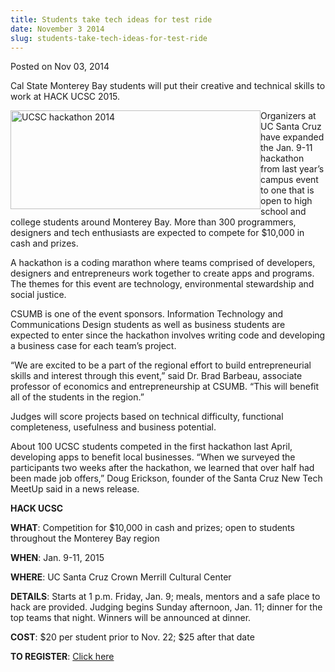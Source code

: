 ```yaml
---
title: Students take tech ideas for test ride
date: November 3 2014
slug: students-take-tech-ideas-for-test-ride
---
```





<span class="date">Posted on Nov 03, 2014    </span>
<p>Cal State Monterey Bay students will put their creative and
technical skills to work at HACK UCSC 2015.</p>
<p><img alt="UCSC hackathon 2014" src="http://news.csumb.edu/sites/default/files/65/attachments/news/images/hackathon_2014.jpg" style="width:400px; height:158px; float:left">Organizers at UC
Santa Cruz have expanded the Jan. 9-11 hackathon from last year&#x2019;s
campus event to one that is open to high school and college
students around Monterey Bay. More than 300 programmers, designers
and tech enthusiasts are expected to compete for $10,000 in cash
and prizes.</img></p>
<p>A hackathon is a coding marathon where teams comprised of
developers, designers and entrepreneurs work together to create
apps and programs. The themes for this event are technology,
environmental stewardship and social justice.</p>
<p>CSUMB is one of the event sponsors. Information Technology and
Communications Design students as well as business students are
expected to enter since the hackathon involves writing code and
developing a business case for each team&#x2019;s project.</p>
<p>&#x201C;We are excited to be a part of the regional effort to build
entrepreneurial skills and interest through this event,&#x201D; said Dr.
Brad Barbeau, associate professor of economics and entrepreneurship
at CSUMB. &#x201C;This will benefit all of the students in the
region.&#x201D;</p>
<p>Judges will score projects based on technical difficulty,
functional completeness, usefulness and business potential.</p>
<p>About 100 UCSC students competed in the first hackathon last
April, developing apps to benefit local businesses. &#x201C;When we
surveyed the participants two weeks after the hackathon, we learned
that over half had been made job offers,&#x201D; Doug Erickson, founder of
the Santa Cruz New Tech MeetUp said in a news release.</p>
<p><strong>HACK UCSC</strong></p>
<p><strong>WHAT</strong>: Competition for $10,000 in cash and
prizes; open to students throughout the Monterey Bay region</p>
<p><strong>WHEN</strong>: Jan. 9-11, 2015</p>
<p><strong>WHERE</strong>: UC Santa Cruz Crown Merrill Cultural
Center</p>
<p><strong>DETAILS</strong>: Starts at 1 p.m. Friday, Jan. 9;
meals, mentors and a safe place to hack are provided. Judging
begins Sunday afternoon, Jan. 11; dinner for the top teams that
night. Winners will be announced at dinner.</p>
<p><strong>COST</strong>: $20 per student prior to Nov. 22; $25
after that date</p>
<p><strong>TO REGISTER</strong>: <a href="http://www.hackucsc.com" rel="nofollow">Click here</a></p>
<p>&#xA0;</p>





